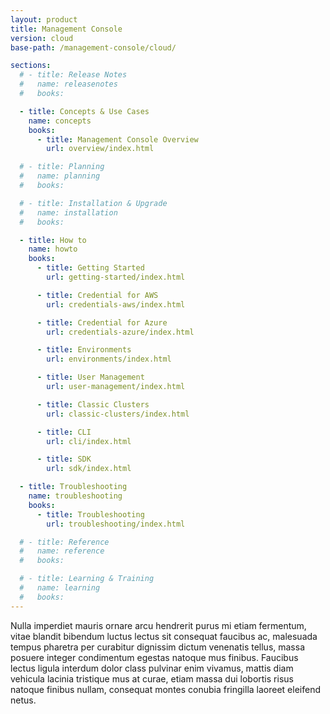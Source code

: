 ```yaml
---
layout: product
title: Management Console
version: cloud
base-path: /management-console/cloud/

sections:
  # - title: Release Notes
  #   name: releasenotes
  #   books:

  - title: Concepts & Use Cases
    name: concepts
    books:
      - title: Management Console Overview
        url: overview/index.html

  # - title: Planning
  #   name: planning
  #   books:

  # - title: Installation & Upgrade
  #   name: installation
  #   books:

  - title: How to
    name: howto
    books:
      - title: Getting Started
        url: getting-started/index.html

      - title: Credential for AWS
        url: credentials-aws/index.html

      - title: Credential for Azure
        url: credentials-azure/index.html

      - title: Environments
        url: environments/index.html

      - title: User Management
        url: user-management/index.html

      - title: Classic Clusters
        url: classic-clusters/index.html

      - title: CLI
        url: cli/index.html

      - title: SDK
        url: sdk/index.html

  - title: Troubleshooting
    name: troubleshooting
    books:
      - title: Troubleshooting
        url: troubleshooting/index.html

  # - title: Reference
  #   name: reference
  #   books:

  # - title: Learning & Training
  #   name: learning
  #   books:
---
```

Nulla imperdiet mauris ornare arcu hendrerit purus mi etiam fermentum,
vitae blandit bibendum luctus lectus sit consequat faucibus ac,
malesuada tempus pharetra per curabitur dignissim dictum venenatis
tellus, massa posuere integer condimentum egestas natoque mus finibus.
Faucibus lectus ligula interdum dolor class pulvinar enim vivamus,
mattis diam vehicula lacinia tristique mus at curae, etiam massa dui
lobortis risus natoque finibus nullam, consequat montes conubia
fringilla laoreet eleifend netus.
